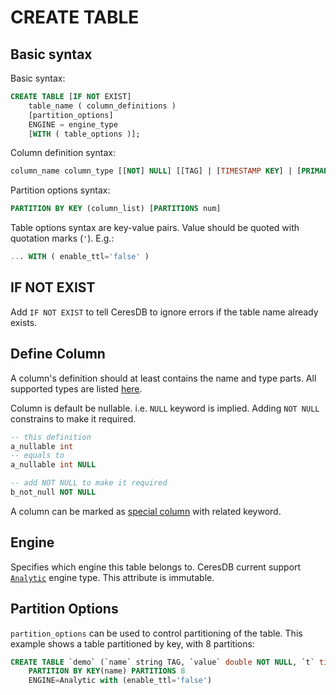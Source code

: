 # CREATE TABLE

## Basic syntax

Basic syntax:
```sql
CREATE TABLE [IF NOT EXIST] 
    table_name ( column_definitions )
    [partition_options]
    ENGINE = engine_type 
    [WITH ( table_options )];
```

Column definition syntax:
```sql
column_name column_type [[NOT] NULL] [[TAG] | [TIMESTAMP KEY] | [PRIMARY KEY]]
```

Partition options syntax:
```sql
PARTITION BY KEY (column_list) [PARTITIONS num]
```

Table options syntax are key-value pairs. Value should be quoted with quotation marks (`'`). E.g.:
```sql
... WITH ( enable_ttl='false' )
```

## IF NOT EXIST

Add `IF NOT EXIST` to tell CeresDB to ignore errors if the table name already exists.

## Define Column

A column's definition should at least contains the name and type parts. All supported types are listed [here](../model/data_types.md).

Column is default be nullable. i.e. `NULL` keyword is implied. Adding `NOT NULL` constrains to make it required.
```sql
-- this definition
a_nullable int
-- equals to
a_nullable int NULL

-- add NOT NULL to make it required
b_not_null NOT NULL
```

A column can be marked as [special column](../model/special_columns.md) with related keyword.

## Engine

Specifies which engine this table belongs to. CeresDB current support [`Analytic`](../../analytic_engine/README.md) engine type. This attribute is immutable.

## Partition Options

`partition_options` can be used to control partitioning of the table. This example shows a table partitioned by key, with 8 partitions:
```sql
CREATE TABLE `demo` (`name` string TAG, `value` double NOT NULL, `t` timestamp NOT NULL, TIMESTAMP KEY(t))
    PARTITION BY KEY(name) PARTITIONS 8
    ENGINE=Analytic with (enable_ttl='false')
```